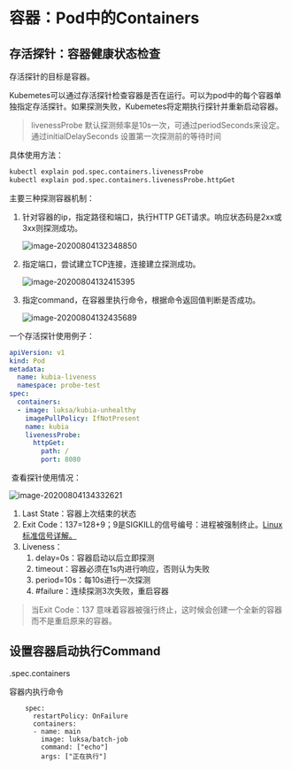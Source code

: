 

# 容器：Pod中的Containers

## 存活探针：容器健康状态检查

存活探针的目标是容器。

Kubemetes可以通过存活探针检查容器是否在运行。可以为pod中的每个容器单独指定存活探针。如果探测失败，Kubemetes将定期执行探针并重新启动容器。

> livenessProbe 默认探测频率是10s一次，可通过periodSeconds来设定。通过initialDelaySeconds 设置第一次探测前的等待时间

具体使用方法：

```bash
kubectl explain pod.spec.containers.livenessProbe
kubectl explain pod.spec.containers.livenessProbe.httpGet
```

主要三种探测容器机制：

1. 针对容器的ip，指定路径和端口，执行HTTP GET请求。响应状态码是2xx或3xx则探测成功。	

   ![image-20200804132348850](https://tva1.sinaimg.cn/large/007S8ZIlly1gi1m4h95uwj30ei014dfn.jpg)

2. 指定端口，尝试建立TCP连接，连接建立探测成功。

   ![image-20200804132415395](https://tva1.sinaimg.cn/large/007S8ZIlly1gi1m4gzik6j30es01gdfq.jpg)

3. 指定command，在容器里执行命令，根据命令返回值判断是否成功。

   ![image-20200804132435689](https://tva1.sinaimg.cn/large/007S8ZIlly1gi1m4i8qlpj30eu019wed.jpg)



一个存活探针使用例子：

```yaml
apiVersion: v1
kind: Pod
metadata:  
  name: kubia-liveness
  namespace: probe-test
spec:  
  containers:  
  - image: luksa/kubia-unhealthy
    imagePullPolicy: IfNotPresent
    name: kubia    
    livenessProbe:                       
      httpGet:                            
        path: /                             
        port: 8080
```

​	查看探针使用情况：

![image-20200804134332621](https://tva1.sinaimg.cn/large/007S8ZIlly1gi1m4hpifqj30jn074aap.jpg)

1.  Last State：容器上次结束的状态
2.  Exit Code：137=128+9；9是SIGKILL的信号编号：进程被强制终止。[Linux标准信号详解。](https://blog.csdn.net/XiaoTong_zZZ/article/details/106556716)
3.  Liveness：
    1. delay=0s：容器启动以后立即探测
    2. timeout：容器必须在1s内进行响应，否则认为失败
    3. period=10s：每10s进行一次探测
    4. #failure：连续探测3次失败，重启容器

> 当Exit Code：137 意味着容器被强行终止，这时候会创建一个全新的容器而不是重启原来的容器。



## 设置容器启动执行Command

.spec.containers

容器内执行命令

```
    spec:
      restartPolicy: OnFailure
      containers:
      - name: main
        image: luksa/batch-job
        command: ["echo"]
        args: ["正在执行"]
```



